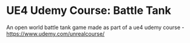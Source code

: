 # UE4 Udemy Course: Battle Tank
An open world battle tank game made as part of a ue4 udemy course - https://www.udemy.com/unrealcourse/
